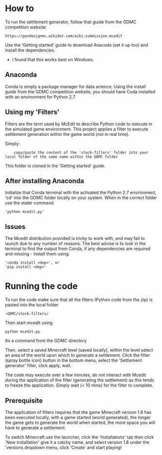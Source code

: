 # How to
To run the settlement generator, follow that guide from the GDMC competition website: 
    
    https://gendesignmc.wikidot.com/wiki:submission-mcedit

Use the 'Getting started' guide to download Anacoda (set it up too) and install the dependencies.
- I found that this works best on Windows.


## Anaconda
Conda is simply a package manager for data science. Using the install guide from the GDMC competition website, you should have Coda installed with an environment for Python 2.7.

## Using my 'Filters'
Filters are the term used by McEdit to describe Python code to execute in the simulated game environment.
This project applies a filter to execute settlement generation within the game world (not in real time).

Simply:
        
        copy/paste the content of the 'stock-filters' folder into your local folder of the same name within the GDMC folder 

This folder is cloned in the 'Getting started' guide.


## After installing Anaconda
Initialize that Conda terminal with the activated the Python 2.7 environment, 'cd' into the GDMC folder locally on your system.
When in the correct folder use the stater command 
    
    'python mcedit.py' 


## Issues
The Mcedit distribution provided is tricky to work with, and may fail to launch due to any number of reasons.
The best advise is to look in the terminal to find the output from Conda, if any dependencies are required and missing - install them using.

    'conda install <dep>', or
    'pip install <dep>'
    

# Running the code
To run the code make sure that all the filters (Python code from the zip) is pasted into the local folder
  
    ~GDMC/stock-filters/
    
Then start mcedit using
    
    python mcedit.py
    
As a command from the GDMC directory

Then, select a saved Minecraft level (saved locally), within the level select an area of the world upon which to generate a settlement.
Click the filter (spray bottle icon) button in the bottom menu, select the 'Settlement generator' filter, click apply, wait.

The code may execute over a few minutes, do not interact with Mcedit during the application of the filter (generating the settlement) as this tends to freeze the application. Simply wait (< 10 mins) for the filter to complete.


## Prerequisite
The application of filters requires that the game Minecraft version 1.8 has been executed locally, with a game started (world generated), the longer the game gets to generate the world when started, the more space you will have to generate a settlement.

To switch Minecraft use the launcher, click the 'Installations' tab then click 'New installation' give it a catchy name, and select version 1.8 under the 'versions dropdown menu, click 'Create' and start playing!
